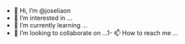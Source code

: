 - 👋 Hi, I’m @joseliaon
- 👀 I’m interested in ...
- 🌱 I’m currently learning ...
- 💞️ I’m looking to collaborate on ...1- 📫 How to reach me ...

<!---
joseliaon/joseliaon is a ✨ special ✨ repository because its `README.md` (this file) appears on your GitHub profile.
You can click the Preview link to take a look at your changes.
--->
